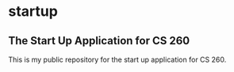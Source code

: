 
# startup

## The Start Up Application for CS 260

This is my public repository for the start up application for CS 260.
